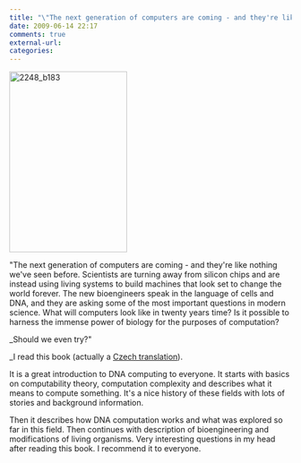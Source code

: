 ```yaml
---
title: "\"The next generation of computers are coming - and they're like"
date: 2009-06-14 22:17
comments: true
external-url:
categories:
---
```

[<img src="http://8.asset.soup.io/asset/0353/2248_b183.jpeg" width="210" height="323" alt="2248_b183" />][1]

"The next generation of computers are coming - and they're like nothing we've seen before. Scientists are turning away from silicon chips and are instead using living systems to build machines that look set to change the world forever. The new bioengineers speak in the language of cells and DNA, and they are asking some of the most important questions in modern science. What will computers look like in twenty years time? Is it possible to harness the immense power of biology for the purposes of computation?

_Should we even try?"  
  
_I read this book (actually a [Czech translation][2]).  
  
It is a great introduction to DNA computing to everyone. It starts with basics on computability theory, computation complexity and describes what it means to compute something. It's a nice history of these fields with lots of stories and background information.  
  
Then it describes how DNA computation works and what was explored so far in this field. Then continues with description of bioengineering and modifications of living organisms. Very interesting questions in my head after reading this book. I recommend it to everyone.

  [1]: http://www.martynamos.com/
  [2]: http://veda.sme.sk/c/4008760/zive-stroje-podla-martyna-amosa.html
